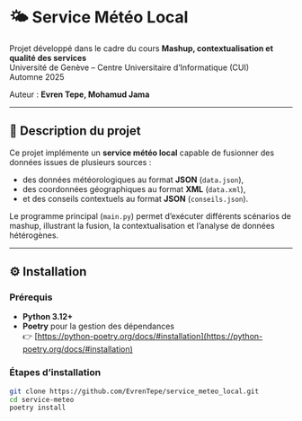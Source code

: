 # 🌤️ Service Météo Local

Projet développé dans le cadre du cours **Mashup, contextualisation et qualité des services**  
Université de Genève – Centre Universitaire d’Informatique (CUI)  
Automne 2025

Auteur : **Evren Tepe, Mohamud Jama**

---

## 🧩 Description du projet

Ce projet implémente un **service météo local** capable de fusionner des données issues de plusieurs sources :
- des données météorologiques au format **JSON** (`data.json`),
- des coordonnées géographiques au format **XML** (`data.xml`),
- et des conseils contextuels au format **JSON** (`conseils.json`).

Le programme principal (`main.py`) permet d’exécuter différents scénarios de mashup, illustrant la fusion, la contextualisation et l’analyse de données hétérogènes.

---

## ⚙️ Installation

### Prérequis
- **Python 3.12+**
- **Poetry** pour la gestion des dépendances  
  👉 [https://python-poetry.org/docs/#installation](https://python-poetry.org/docs/#installation)

### Étapes d’installation
```bash
git clone https://github.com/EvrenTepe/service_meteo_local.git
cd service-meteo
poetry install